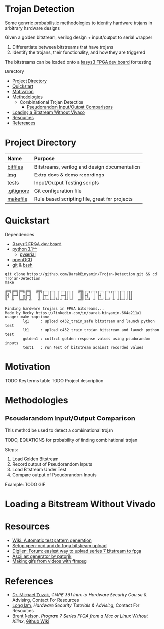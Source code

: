 # Trojan Detection
Some generic probabilistic methodologies to identify hardware trojans in arbitrary hardware designs

Given a golden bitstream, verilog design + input/output to serial wrapper
1. Differentiate between bitstreams that have trojans
2. Identify the trojans, their functionality, and how they are triggered

The bitstreams can be loaded onto a [basys3 FPGA dev board](https://digilent.com/shop/basys-3-artix-7-fpga-trainer-board-recommended-for-introductory-users/) for testing

Directory
- [Project Directory](#project-directory) 
- [Quickstart](#quickstart)
- [Motivation](#motivation)
- [Methodologies](#methodologies)
    - Combinational Trojan Detection
        - [Pseudorandom Input/Output Comparisons](#pseudorandom-inputoutput-comparison)
- [Loading a Bitstream Without Vivado](#loading-a-bitstream-without-vivado)
- [Resources](#resources)
- [References](#references)

# Project Directory
| Name                                   | Purpose                                       | 
| :--                                    | :--                                           |
|[bitfiles](bitfiles)                    | Bitstreams, verilog and design documentation  |
|[img](img)                              | Extra docs & demo recordings                  |
|[tests](tests)                          | Input/Output Testing scripts                  |
|[.gitignore](.gitignore)                | Git configuration file                        |   
|[makefile](makefile)                    | Rule based scripting file, great for projects |

# Quickstart
Dependencies 
- [Basys3 FPGA dev board](https://digilent.com/shop/basys-3-artix-7-fpga-trainer-board-recommended-for-introductory-users/)
- [python 3.1^^](https://www.python.org/downloads/)
    - [pyserial](https://pypi.org/project/pyserial/)
- [openOCD](https://openocd.org/pages/getting-openocd.html)
- [git](https://git-scm.com/) & [bash](https://www.gnu.org/software/bash/)
```
git clone https://github.com/BarakBinyamin/Trojan-Detection.git && cd Trojan-Detection
make
```
```
╔═╗╔═╗╔═╗╔═╗  ╔╦╗┬─┐┌─┐ ┬┌─┐┌┐┌  ╔╦╗┌─┐┌┬┐┌─┐┌─┐┌┬┐┬┌─┐┌┐┌
╠╣ ╠═╝║ ╦╠═╣   ║ ├┬┘│ │ │├─┤│││   ║║├┤  │ ├┤ │   │ ││ ││││
╚  ╩  ╚═╝╩ ╩   ╩ ┴└─└─┘└┘┴ ┴┘└┘  ═╩╝└─┘ ┴ └─┘└─┘ ┴ ┴└─┘┘└┘

Finding hardware trojans in FPGA bitsreams...
Made by Rocky https://linkedin.com/in/barak-binyamin-664a211a1 
usage: make <option>
        lg1     : upload c432_train_safe bitstream and launch python test
        lb1     : upload c432_train_trojan bitstream and launch python test
        golden1 : collect golden response values using psudorandom inputs
        test1   : run test of bitstream against recorded values
```


# Motivation
TODO Key terms table
TODO Project description

# Methodologies
## Pseudorandom Input/Output Comparison
This method be used to detect a combinational trojan

TODO, EQUATIONS for probability of finding combinational trojan

Steps:
1. Load Golden Bitstream
2. Record output of Pseudorandom Inputs
3. Load Bitstream Under Test
4. Compare output of Pseudorandom Inputs

Example:
TODO GIF
# Loading a Bitstream Without Vivado

# Resources
- [Wiki: Automatic test pattern generation](https://en.wikipedia.org/wiki/Automatic_test_pattern_generation)
- [Setup open-ocd and do fpga bitstream upload](https://github.com/byu-cpe/BYU-Computing-Tutorials/wiki/Program-7-Series-FPGA-from-a-Mac-or-Linux-Without-Xilinx?_ga=2.12004084.1162731198.1697677967-276290649.1697677967)
- [Digilent Forum: easiest way to upload series 7 bitstream to fpga](https://forum.digilent.com/topic/20046-programming-fpga-boards-from-a-mac/)
- [Ascii art generator by patorjk](https://patorjk.com/software/taag/#p=display&f=Graffiti&t=Type%20Something%20)
- [Making gifs from videos with ffmpeg](https://superuser.com/questions/556029/how-do-i-convert-a-video-to-gif-using-ffmpeg-with-reasonable-quality)

# References
- [Dr. Michael Zuzak](https://www.rit.edu/directory/mjzeec-michael-zuzak), _CMPE 361 Intro to Hardware Security Course_ & Advising, Contact For Resources
- [Long lam](https://www.linkedin.com/in/long-lam-5943281b1/), _Hardware Security Tutorials & Advising_, Contact For Resources
- [Brent Nelson](https://github.com/nelsobe), _Program 7 Series FPGA from a Mac or Linux Without Xilinx_, [Github Wiki](https://github.com/byu-cpe/BYU-Computing-Tutorials/wiki/Program-7-Series-FPGA-from-a-Mac-or-Linux-Without-Xilinx)

